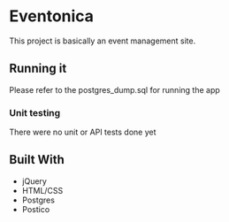 # Eventonica

This project is basically an event management site.


## Running it

Please refer to the postgres_dump.sql for running the app

### Unit testing

There were no unit or API tests done yet

## Built With

* jQuery
* HTML/CSS
* Postgres
* Postico




